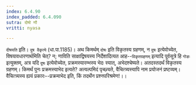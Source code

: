 ```yaml
---
index: 6.4.90
index_padded: 6.4.090
sutra: दोषो णौ
vritti: nyasa

---
```

`दीषयति` इति। `दुष वैकृत्ये` (धा.पा.1185)।
अथ किमर्थम् `दोषः` इति विकृतस्य ग्रहणम्, न `दुषः` इत्येवोच्येत, विषयावधारणार्थमिति चेत्? न; णाविति साक्षाद्विषयस्य निर्देशादित्यत आह--`विकृतग्रहणम्` इत्यादि पूर्वसूत्रे हि `गोङः` इत्युक्तम्, अत्र यदि `दूषः` इत्येवोच्येत, प्रक्रमस्यारम्भस्य भेदः स्यात्, अभेदश्चेष्यते। अतदस्तदर्थं विकृतस्य ग्रहणम्। किमर्थं पुनः प्रक्रमस्याभेद इत्यते? अत्यल्पमिदं पृच्छ्यते, वैचित्त्र्यस्यापि नाम प्रयोजनं प्रष्टव्यम्। वैचित्त्र्यस्य ह्ययं प्रकारः--प्रक्रमाभेद इति, किं तदर्थेन प्रश्नपरिश्रमेण!।।